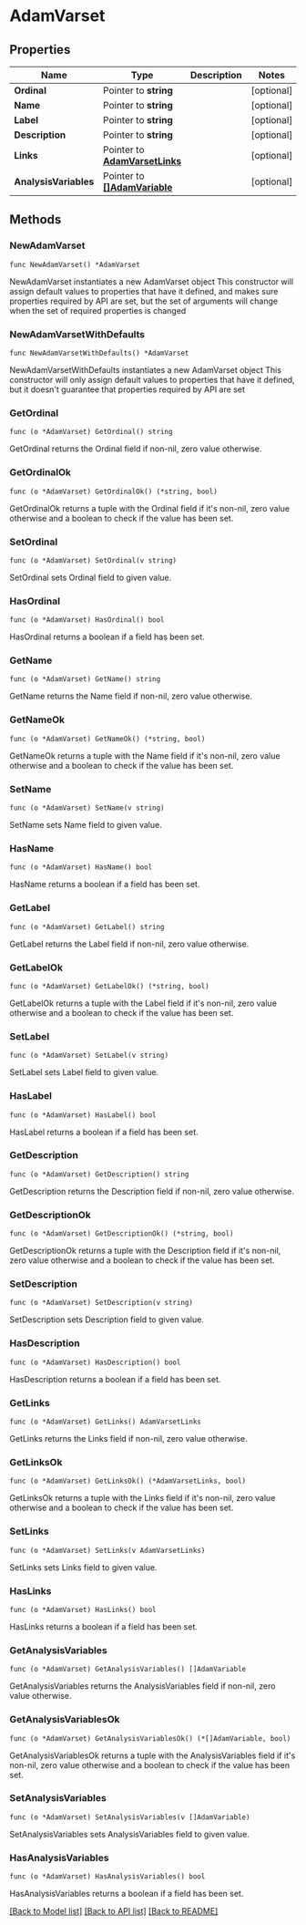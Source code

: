 # AdamVarset

## Properties

Name | Type | Description | Notes
------------ | ------------- | ------------- | -------------
**Ordinal** | Pointer to **string** |  | [optional] 
**Name** | Pointer to **string** |  | [optional] 
**Label** | Pointer to **string** |  | [optional] 
**Description** | Pointer to **string** |  | [optional] 
**Links** | Pointer to [**AdamVarsetLinks**](AdamVarsetLinks.md) |  | [optional] 
**AnalysisVariables** | Pointer to [**[]AdamVariable**](AdamVariable.md) |  | [optional] 

## Methods

### NewAdamVarset

`func NewAdamVarset() *AdamVarset`

NewAdamVarset instantiates a new AdamVarset object
This constructor will assign default values to properties that have it defined,
and makes sure properties required by API are set, but the set of arguments
will change when the set of required properties is changed

### NewAdamVarsetWithDefaults

`func NewAdamVarsetWithDefaults() *AdamVarset`

NewAdamVarsetWithDefaults instantiates a new AdamVarset object
This constructor will only assign default values to properties that have it defined,
but it doesn't guarantee that properties required by API are set

### GetOrdinal

`func (o *AdamVarset) GetOrdinal() string`

GetOrdinal returns the Ordinal field if non-nil, zero value otherwise.

### GetOrdinalOk

`func (o *AdamVarset) GetOrdinalOk() (*string, bool)`

GetOrdinalOk returns a tuple with the Ordinal field if it's non-nil, zero value otherwise
and a boolean to check if the value has been set.

### SetOrdinal

`func (o *AdamVarset) SetOrdinal(v string)`

SetOrdinal sets Ordinal field to given value.

### HasOrdinal

`func (o *AdamVarset) HasOrdinal() bool`

HasOrdinal returns a boolean if a field has been set.

### GetName

`func (o *AdamVarset) GetName() string`

GetName returns the Name field if non-nil, zero value otherwise.

### GetNameOk

`func (o *AdamVarset) GetNameOk() (*string, bool)`

GetNameOk returns a tuple with the Name field if it's non-nil, zero value otherwise
and a boolean to check if the value has been set.

### SetName

`func (o *AdamVarset) SetName(v string)`

SetName sets Name field to given value.

### HasName

`func (o *AdamVarset) HasName() bool`

HasName returns a boolean if a field has been set.

### GetLabel

`func (o *AdamVarset) GetLabel() string`

GetLabel returns the Label field if non-nil, zero value otherwise.

### GetLabelOk

`func (o *AdamVarset) GetLabelOk() (*string, bool)`

GetLabelOk returns a tuple with the Label field if it's non-nil, zero value otherwise
and a boolean to check if the value has been set.

### SetLabel

`func (o *AdamVarset) SetLabel(v string)`

SetLabel sets Label field to given value.

### HasLabel

`func (o *AdamVarset) HasLabel() bool`

HasLabel returns a boolean if a field has been set.

### GetDescription

`func (o *AdamVarset) GetDescription() string`

GetDescription returns the Description field if non-nil, zero value otherwise.

### GetDescriptionOk

`func (o *AdamVarset) GetDescriptionOk() (*string, bool)`

GetDescriptionOk returns a tuple with the Description field if it's non-nil, zero value otherwise
and a boolean to check if the value has been set.

### SetDescription

`func (o *AdamVarset) SetDescription(v string)`

SetDescription sets Description field to given value.

### HasDescription

`func (o *AdamVarset) HasDescription() bool`

HasDescription returns a boolean if a field has been set.

### GetLinks

`func (o *AdamVarset) GetLinks() AdamVarsetLinks`

GetLinks returns the Links field if non-nil, zero value otherwise.

### GetLinksOk

`func (o *AdamVarset) GetLinksOk() (*AdamVarsetLinks, bool)`

GetLinksOk returns a tuple with the Links field if it's non-nil, zero value otherwise
and a boolean to check if the value has been set.

### SetLinks

`func (o *AdamVarset) SetLinks(v AdamVarsetLinks)`

SetLinks sets Links field to given value.

### HasLinks

`func (o *AdamVarset) HasLinks() bool`

HasLinks returns a boolean if a field has been set.

### GetAnalysisVariables

`func (o *AdamVarset) GetAnalysisVariables() []AdamVariable`

GetAnalysisVariables returns the AnalysisVariables field if non-nil, zero value otherwise.

### GetAnalysisVariablesOk

`func (o *AdamVarset) GetAnalysisVariablesOk() (*[]AdamVariable, bool)`

GetAnalysisVariablesOk returns a tuple with the AnalysisVariables field if it's non-nil, zero value otherwise
and a boolean to check if the value has been set.

### SetAnalysisVariables

`func (o *AdamVarset) SetAnalysisVariables(v []AdamVariable)`

SetAnalysisVariables sets AnalysisVariables field to given value.

### HasAnalysisVariables

`func (o *AdamVarset) HasAnalysisVariables() bool`

HasAnalysisVariables returns a boolean if a field has been set.


[[Back to Model list]](../README.md#documentation-for-models) [[Back to API list]](../README.md#documentation-for-api-endpoints) [[Back to README]](../README.md)


